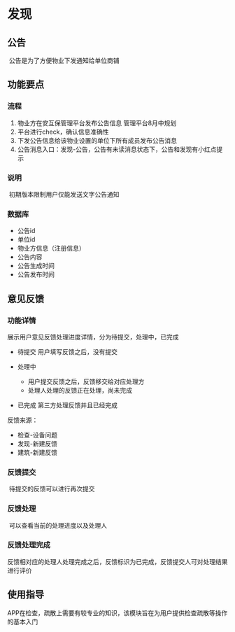 # 发现

## 公告

​	公告是为了方便物业下发通知给单位商铺

## 功能要点

### 流程

1. 物业方在安互保管理平台发布公告信息  管理平台8月中规划
2. 平台进行check，确认信息准确性
3. 下发公告信息给该物业设置的单位下所有成员发布公告消息
4. 公告消息入口：发现-公告，公告有未读消息状态下，公告和发现有小红点提示

### 说明

​	初期版本限制用户仅能发送文字公告通知

### 数据库

* 公告id 
* 单位id
* 物业方信息（注册信息）
* 公告内容 
* 公告生成时间 
* 公告发布时间

## 意见反馈

### 功能详情

展示用户意见反馈处理进度详情，分为待提交，处理中，已完成

* 待提交	用户填写反馈之后，没有提交
* 处理中     
  * 用户提交反馈之后，反馈移交给对应处理方
  * 处理人处理的反馈正在处理，尚未完成


* 已完成  第三方处理反馈并且已经完成


反馈来源：

* 检查-设备问题
* 发现-新建反馈
* 建筑-新建反馈

### 反馈提交

​	待提交的反馈可以进行再次提交

### 反馈处理

​	可以查看当前的处理进度以及处理人

### 反馈处理完成

​	反馈相对应的处理人处理完成之后，反馈标识为已完成，反馈提交人可对处理结果进行评价

## 使用指导

APP在检查，疏散上需要有较专业的知识，该模块旨在为用户提供检查疏散等操作的基本入门



